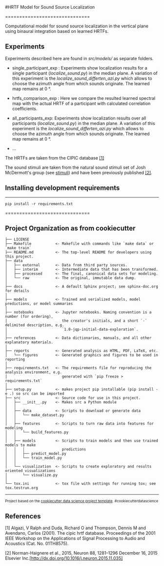 #HRTF Model for Sound Source Localization

==============================

Computational model for sound source localization in the vertical plane using binaural integration based on learned HRTFs.


## Experiments

Experiments described here are found in _src/models/_ as separate folders.

* single_participant_exp : Experiments show localization results for a single participant (_localize_sound.py_) in the median plane. A variation of this experiment is the _localize_sound_differten_azi.py_ which allows to choose the azimuth angle from which sounds originate. The learned map remains at 0 &deg;.

* hrtfs_comparison_exp : Here we compare the resulted learned spectral map with the actual HRTF of a participant with calculated correlation coefficients.

* all_participants_exp: Experiments show localization results over all participants (_localize_sound.py_) in the median plane. A variation of this experiment is the _localize_sound_differten_azi.py_ which allows to choose the azimuth angle from which sounds originate. The learned map remains at 0 &deg;.

* ...

The HRTFs are taken from the CIPIC database [[1]](#1)

The sound stimuli are taken from the natural sound stimuli set of Josh McDermott's group (see [stimuli](http://mcdermottlab.mit.edu/svnh/Natural-Sound/Stimuli.html)) and have been previously published [[2]](#2).

## Installing development requirements
------------

    pip install -r requirements.txt

==============================

Project Organization as from cookiecutter
------------

    ├── LICENSE
    ├── Makefile           <- Makefile with commands like `make data` or `make train`
    ├── README.md          <- The top-level README for developers using this project.
    ├── data
    │   ├── external       <- Data from third party sources.
    │   ├── interim        <- Intermediate data that has been transformed.
    │   ├── processed      <- The final, canonical data sets for modeling.
    │   └── raw            <- The original, immutable data dump.
    │
    ├── docs               <- A default Sphinx project; see sphinx-doc.org for details
    │
    ├── models             <- Trained and serialized models, model predictions, or model summaries
    │
    ├── notebooks          <- Jupyter notebooks. Naming convention is a number (for ordering),
    │                         the creator's initials, and a short `-` delimited description, e.g.
    │                         `1.0-jqp-initial-data-exploration`.
    │
    ├── references         <- Data dictionaries, manuals, and all other explanatory materials.
    │
    ├── reports            <- Generated analysis as HTML, PDF, LaTeX, etc.
    │   └── figures        <- Generated graphics and figures to be used in reporting
    │
    ├── requirements.txt   <- The requirements file for reproducing the analysis environment, e.g.
    │                         generated with `pip freeze > requirements.txt`
    │
    ├── setup.py           <- makes project pip installable (pip install -e .) so src can be imported
    ├── src                <- Source code for use in this project.
    │   ├── __init__.py    <- Makes src a Python module
    │   │
    │   ├── data           <- Scripts to download or generate data
    │   │   └── make_dataset.py
    │   │
    │   ├── features       <- Scripts to turn raw data into features for modeling
    │   │   └── build_features.py
    │   │
    │   ├── models         <- Scripts to train models and then use trained models to make
    │   │   │                 predictions
    │   │   ├── predict_model.py
    │   │   └── train_model.py
    │   │
    │   └── visualization  <- Scripts to create exploratory and results oriented visualizations
    │       └── visualize.py
    │
    └── tox.ini            <- tox file with settings for running tox; see tox.testrun.org


--------

<p><small>Project based on the <a target="_blank" href="https://drivendata.github.io/cookiecutter-data-science/">cookiecutter data science project template</a>. #cookiecutterdatascience</small></p>


## References
<a id="1">[1]</a>
Algazi, V Ralph and Duda, Richard O and Thompson, Dennis M and Avendano, Carlos (2001).
The cipic hrtf database.
Proceedings of the 2001 IEEE Workshop on the Applications of Signal Processing to Audio and Acoustics (Cat. No. 01TH8575).

<a id="2">[2]</a>
Norman-Haignere et al., 2015, Neuron 88, 1281–1296 December 16, 2015 Elsevier Inc.[http://dx.doi.org/10.1016/j.neuron.2015.11.035]
